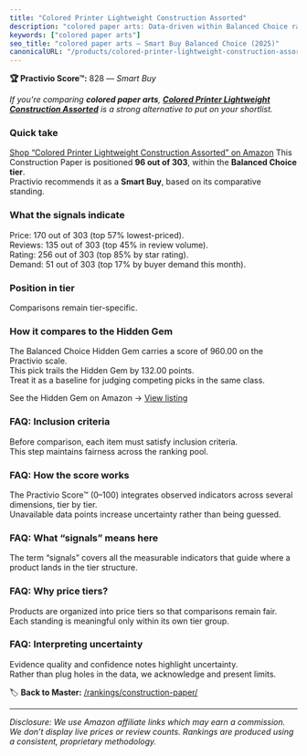 ```yaml
---
title: "Colored Printer Lightweight Construction Assorted"
description: "colored paper arts: Data-driven within Balanced Choice ranking using the Practivio Score™. Positioned by quality, value, demand, findability, momentum."
keywords: ["colored paper arts"]
seo_title: "colored paper arts — Smart Buy Balanced Choice (2025)"
canonicalURL: "/products/colored-printer-lightweight-construction-assorted-B0D5J29BST/"
---
```


**🏆 Practivio Score™:** 828 — _Smart Buy_


*If you're comparing **colored paper arts**, **[Colored Printer Lightweight Construction Assorted](https://www.amazon.com/dp/B0D5J29BST?tag=practivio-20)** is a strong alternative to put on your shortlist.*
### Quick take
[Shop “Colored Printer Lightweight Construction Assorted” on Amazon](https://www.amazon.com/dp/B0D5J29BST?tag=practivio-20)
This Construction Paper is positioned **96 out of 303**, within the **Balanced Choice tier**.  
Practivio recommends it as a **Smart Buy**, based on its comparative standing.

### What the signals indicate
Price: 170 out of 303 (top 57% lowest-priced).  
Reviews: 135 out of 303 (top 45% in review volume).  
Rating: 256 out of 303 (top 85% by star rating).  
Demand: 51 out of 303 (top 17% by buyer demand this month).

### Position in tier
Comparisons remain tier-specific.

### How it compares to the Hidden Gem
The Balanced Choice Hidden Gem carries a score of 960.00 on the Practivio scale.  
This pick trails the Hidden Gem by 132.00 points.  
Treat it as a baseline for judging competing picks in the same class.  

See the Hidden Gem on Amazon → [View listing](https://www.amazon.com/dp/B01AW5V7PE?tag=practivio-20)

### FAQ: Inclusion criteria
Before comparison, each item must satisfy inclusion criteria.  
This step maintains fairness across the ranking pool.

### FAQ: How the score works
The Practivio Score™ (0–100) integrates observed indicators across several dimensions, tier by tier.  
Unavailable data points increase uncertainty rather than being guessed.

### FAQ: What “signals” means here
The term “signals” covers all the measurable indicators that guide where a product lands in the tier structure.

### FAQ: Why price tiers?
Products are organized into price tiers so that comparisons remain fair.  
Each standing is meaningful only within its own tier group.

### FAQ: Interpreting uncertainty
Evidence quality and confidence notes highlight uncertainty.  
Rather than plug holes in the data, we acknowledge and present limits.


🏷️ **Back to Master:** [/rankings/construction-paper/](/rankings/construction-paper/)

---
_Disclosure: We use Amazon affiliate links which may earn a commission. We don’t display live prices or review counts. Rankings are produced using a consistent, proprietary methodology._
